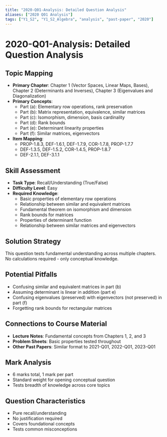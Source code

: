 ```yaml
---
title: "2020-Q01-Analysis: Detailed Question Analysis"
aliases: ["2020 Q01 Analysis"]
tags: ["Y1_S2", "Y1_S2_Algebra", "analysis", "past-paper", "2020"]
---
```


# 2020-Q01-Analysis: Detailed Question Analysis

## Topic Mapping
- **Primary Chapter**: Chapter 1 (Vector Spaces, Linear Maps, Bases), Chapter 2 (Determinants and Inverses), Chapter 3 (Eigenvalues and Diagonalization)
- **Primary Concepts**: 
  - Part (a): Elementary row operations, rank preservation
  - Part (b): Matrix representation, equivalence, similar matrices
  - Part (c): Isomorphism, dimension, basis cardinality
  - Part (d): Rank bounds
  - Part (e): Determinant linearity properties
  - Part (f): Similar matrices, eigenvectors
- **Item Mapping**: 
  - PROP-1.8.3, DEF-1.6.1, DEF-1.7.9, COR-1.7.8, PROP-1.7.7
  - DEF-1.3.5, DEF-1.5.2, COR-1.4.5, PROP-1.8.7
  - DEF-2.1.1, DEF-3.1.1

## Skill Assessment
- **Task Type**: Recall/Understanding (True/False)
- **Difficulty Level**: Easy
- **Required Knowledge**: 
  - Basic properties of elementary row operations
  - Relationship between similar and equivalent matrices
  - Fundamental theorem on isomorphism and dimension
  - Rank bounds for matrices
  - Properties of determinant function
  - Relationship between similar matrices and eigenvectors

## Solution Strategy
This question tests fundamental understanding across multiple chapters. No calculations required - only conceptual knowledge.

## Potential Pitfalls
- Confusing similar and equivalent matrices in part (b)
- Assuming determinant is linear in addition (part e)
- Confusing eigenvalues (preserved) with eigenvectors (not preserved) in part (f)
- Forgetting rank bounds for rectangular matrices

## Connections to Course Material
- **Lecture Notes**: Fundamental concepts from Chapters 1, 2, and 3
- **Problem Sheets**: Basic properties tested throughout
- **Other Past Papers**: Similar format to 2021-Q01, 2022-Q01, 2023-Q01

## Mark Analysis
- 6 marks total, 1 mark per part
- Standard weight for opening conceptual question
- Tests breadth of knowledge across core topics

## Question Characteristics
- Pure recall/understanding
- No justification required
- Covers foundational concepts
- Tests common misconceptions
